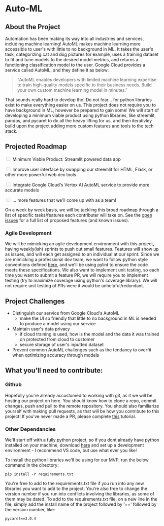 # Auto-ML

## About the Project
<!-- TODO: insert screenshot of application page-->
Automation has been making its way into all industries and services, including machine learning! AutoML makes machine learning more accessible to user's with little to no background in ML. It takes the user's task, categorizing cat and dog pictures for example, uses a training dataset to fit and tune models to the desired model metrics, and returns a functioning classification model to the user. Google Cloud provides a service called AutoML, and they define it as below:

> "AutoML enables developers with limited machine learning expertise to train high-quality models specific to their business needs. Build your own custom machine learning model in minutes."



That sounds really hard to develop tho! Do not fear... for python libraries exist to make everything easier on us. This project does not require you to have background in ML, however be prepared to gain some! We will start of developing a minimum viable product using python libraries, like streemlit, pandas, and pycaret to do all the heavy lifting for us, and then iterativley build upon the project adding more custom features and tools to the tech stack. 

## Projected Roadmap
<input type="checkbox" disabled /> Minimum Viable Product: Streamlit powered data app

<input type="checkbox" disabled /> Improve user interface by swapping our streemlit for HTML, Flask, or other more powerful web dex tools

<input type="checkbox" disabled /> Integrate Google Cloud's Vertex AI AutoML service to provide more accurate models

<input type="checkbox" disabled /> ... more features that we'll come up with as a team! 

On a week by week basis, we will be tackling this broad roadmap through a list of specific tasks/features each contributer will take on. See the [open issues](https://github.com/DSC-McMaster-U/Auto-ML/issues) for a full list of proposed features (and known issues).

### Agile Development
We will be mimicking an agile development environment with this project, having weekly(ish) sprints to push out small features. Features will show up as issues, and will each get assigned to an individual at our sprint. Since we are mimicking a professional dev team, we want to follow python style conventions defined [here](https://peps.python.org/pep-0008/), and we'll be using pylint to ensure the code meets these specifications. We also want to implement unit testing, so each time you want to submit a feature PR, we will require you to implement testing (try to maximize coverage using python's coverage library). We will not require unit testing of PRs were it would be unhelpful/redundant. 

## Project Challenges 
- Distinguish our service from Google Cloud's AutoML
    - make the UI so friendly that little to no background in ML is needed to produce a model using our service
- Maintain user's data privacy 
    - if cloud training is used, how is the model and the data it was trained on  protected from cloud to customer
    - secure storage of user's inputted dataset
- Prevent common AutoML challenges such as the tendancy to overfit when optimizing accuracy through models

## What you'll need to contribute:

### Github
Hopefully you're already accustomed to working with git, as it we will be hosting our project on here. You should know how to clone a repo, commit changes, push and pull to the remote repository. You should also familiarize yourself with making pull requests, as that will be how you contribute to this project! If you've never made a PR, please complete [this](https://github.com/firstcontributions/first-contributions) tutorial. 

### Other Dependancies
We'll start off with a fully python project, so if you dont already have python installed on your machine, download [here](https://www.python.org/downloads/) and set up a development environment - I recommend VS code, but use what ever you like!

To install the python libraries we'll be using for our MVP, run the below command in the directory:

`pip install -r requirements.txt`

You're free to add to the requirements.txt file if you run into any new libraries you want to add to the project. You're also free to change the version number if you run into conflicts involving the libraries, as some of them may be dated. To add to the requirements.txt file, on a new line in the file, simply add the install name of the project followed by '==' followed by the version number, like:

 `pycaret==3.0.4` 



